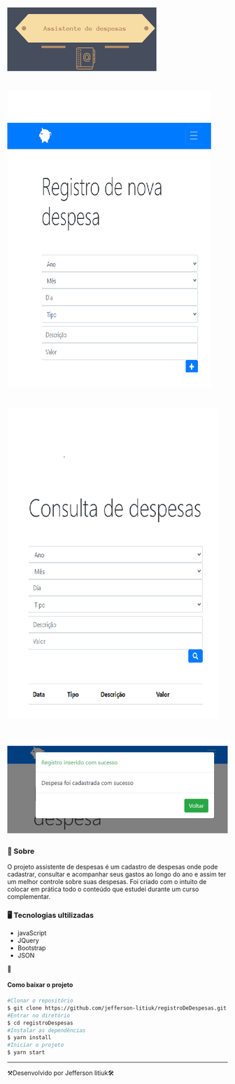 <h1>
   <img src="logo1.png">
</h1>

<h1>
<img src="registro.png">
</h1>


<h1>
<img src="consulta.png">
</h1>


<h1>
<img src="inserido.png">
</h1>

<h3>👀 Sobre</h3>

O projeto assistente de despesas é um cadastro de despesas onde pode cadastrar, consultar e acompanhar seus gastos ao longo do ano e assim ter um  melhor controle sobre suas despesas. Foi criado com o intuito de colocar em prática todo o conteúdo que estudei durante um curso complementar. 


<h3>🖥 Tecnologias ultilizadas</h3>


- javaScript
- JQuery
- Bootstrap
- JSON

📂 <h4>Como baixar o projeto</h4>
```bash
#Clonar o repositório
$ git clone https://github.com/jefferson-litiuk/registroDeDespesas.git
#Entrar no diretório 
$ cd registroDespesas
#Instalar as dependências
$ yarn install
#Iniciar o projeto
$ yarn start
```
---
⚒Desenvolvido por Jefferson litiuk🛠